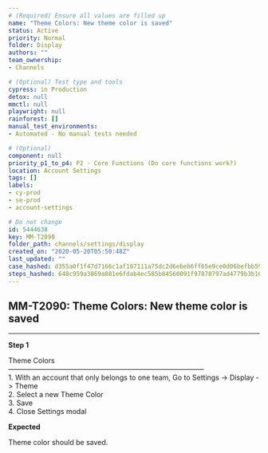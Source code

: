 ```yaml
---
# (Required) Ensure all values are filled up
name: "Theme Colors: New theme color is saved"
status: Active
priority: Normal
folder: Display
authors: ""
team_ownership: 
- Channels

# (Optional) Test type and tools
cypress: in Production
detox: null
mmctl: null
playwright: null
rainforest: []
manual_test_environments: 
- Automated - No manual tests needed

# (Optional)
component: null
priority_p1_to_p4: P2 - Core Functions (Do core functions work?)
location: Account Settings
tags: []
labels: 
- cy-prod
- se-prod
- account-settings

# Do not change
id: 5444638
key: MM-T2090
folder_path: channels/settings/display
created_on: "2020-05-20T05:50:48Z"
last_updated: ""
case_hashed: d355a0f1f47d7166c1af107111a75dc2d6ebeb6ff65e9ce0d06befbb59998bb1911e3f9ee39d4b382a18d3a19a2437b0
steps_hashed: 648c959a3869a881e6fdab4ec585b84560091f97870797ad4779b3b10cf2a6f410e1f19f7d6456283f2d5e16534f9fd8
---
```


## MM-T2090: Theme Colors: New theme color is saved

---

**Step 1**

Theme Colors\
————————————————————————————\
1\. With an account that only belongs to one team, Go to Settings -> Display -> Theme\
2\. Select a new Theme Color\
3\. Save\
4\. Close Settings modal

**Expected**

Theme color should be saved.
